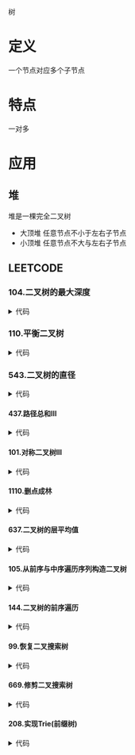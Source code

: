 树

# 定义 #
一个节点对应多个子节点

# 特点 #
一对多

# 应用 #
## 堆 ##
堆是一棵完全二叉树  
- 大顶堆 任意节点不小于左右子节点
- 小顶堆 任意节点不大与左右子节点

## LEETCODE ##
### 104.二叉树的最大深度 ###
<details>
<summary>代码</summary>
<pre>
<code>
class TreeNode {
    public $val = null;
    public $left = null;
    public $right = null;
    function __construct($val = 0, $left = null, $right = null) {
        $this->val = $val;
        $this->left = $left;
        $this->right = $right;
    }
}
function maxDepth($root) {
    if (!$root) {
        return 0;
    }
    return max(maxDepth($root->left), maxDepth($root->right)) + 1;
}
</code>
</pre>
</details>

### 110.平衡二叉树 ###
<details>
<summary>代码</summary>
<pre>
<code>
class TreeNode {
    public $val = null;
    public $left = null;
    public $right = null;
    function __construct($val = 0, $left = null, $right = null) {
        $this->val = $val;
        $this->left = $left;
        $this->right = $right;
    }
}
function isBalanced($root) {
    return height($root) != -1;
}
function height($root) {
    if (!$root) {
        return 0;
    }
    $left = height($root->left);
    if ($left == -1) {
        return -1;
    }
    $right = height($root->right);
    if ($right == -1) {
        return -1;
    }
    if (abs($left - $right) > 1) {
        return -1;
    }
    return max($left, $right) + 1;
}
</code>
</pre>
</details>

### 543.二叉树的直径 ###
<details>
<summary>代码</summary>
<pre>
<code>
class TreeNode {
    public $val = null;
    public $left = null;
    public $right = null;
    function __construct($val = 0, $left = null, $right = null) {
        $this->val = $val;
        $this->left = $left;
        $this->right = $right;
    }
}
function diameterOfBinaryTree($root) {
    $ans = 0;
    height($root, $ans);
    return $ans - 1;
}
function height($root, &$ans) {
    if (!$root) {
        return 0;
    }
    $left = height($root->left, $ans);
    $right = height($root->right, $ans);
    $nodes = $left + $right + 1;
    if ($nodes> $ans) {
        $ans = $nodes;
    }
    return max($left, $right) + 1;
}
</code>
</pre>
</details>

#### 437.路径总和III ####
<details>
<summary>代码</summary>
<pre>
<code>
</code>
</pre>
</details>

#### 101.对称二叉树III ####
<details>
<summary>代码</summary>
<pre>
<code>
</code>
</pre>
</details>

#### 1110.删点成林 ####
<details>
<summary>代码</summary>
<pre>
<code>
</code>
</pre>
</details>

#### 637.二叉树的层平均值 ####
<details>
<summary>代码</summary>
<pre>
<code>
</code>
</pre>
</details>

#### 105.从前序与中序遍历序列构造二叉树 ####
<details>
<summary>代码</summary>
<pre>
<code>
</code>
</pre>
</details>

#### 144.二叉树的前序遍历 ####
<details>
<summary>代码</summary>
<pre>
<code>
</code>
</pre>
</details>

#### 99.恢复二叉搜索树 ####
<details>
<summary>代码</summary>
<pre>
<code>
</code>
</pre>
</details>

#### 669.修剪二叉搜索树 ####
<details>
<summary>代码</summary>
<pre>
<code>
</code>
</pre>
</details>

#### 208.实现Trie(前缀树) ####
<details>
<summary>代码</summary>
<pre>
<code>
</code>
</pre>
</details>
